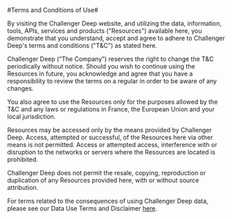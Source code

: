 

#Terms and Conditions of Use#

By visiting the Challenger Deep website, and utilizing the data, information, tools, APIs, services and products ("Resources") available here, you demonstrate that you understand, accept and agree to adhere to Challenger Deep's terms and conditions ("T&C") as stated here. 

Challenger Deep (“The Company”) reserves the right to change the T&C periodically without notice. Should you wish to continue using the Resources in future, you acknowledge and agree that you have a responsibility to review the terms on a regular in order to be aware of any changes. 

You also agree to use the Resources only for the purposes allowed by the T&C and any laws or regulations in France, the European Union and your local jurisdiction. 

Resources may be accessed only by the means provided by Challenger Deep. Access, attempted or successful, of the Resources here via other means is not permitted. Access or attempted access, interference with or disruption to the networks or servers where the Resources are located is prohibited.

Challenger Deep does not permit the resale, copying, reproduction or duplication of any Resources provided here, with or without source attribution.  

For terms related to the consequences of using Challenger Deep data, please see our Data Use Terms and Disclaimer [here](LINK).


